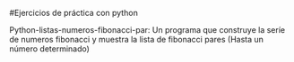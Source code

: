 #Ejercicios de práctica con python

Python-listas-numeros-fibonacci-par: 
  Un programa que construye la seríe de numeros fibonacci y muestra la lista de fibonacci pares (Hasta un número determinado)
